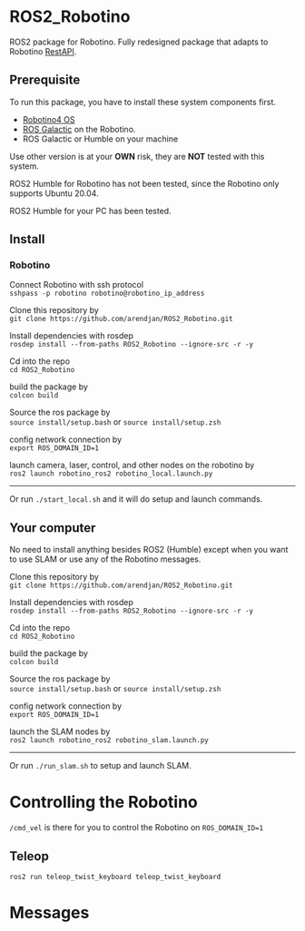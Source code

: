 # ROS2_Robotino
ROS2 package for Robotino.
Fully redesigned package that adapts to Robotino [RestAPI](https://wiki.openrobotino.org/index.php?title=Rest_api).

## Prerequisite

To run this package, you have to install these system components first.
- [Robotino4 OS](https://wiki.openrobotino.org/index.php?title=Robotino4_images)
- [ROS Galactic](https://docs.ros.org/en/galactic/Installation.html) on the Robotino.
- ROS Galactic or Humble on your machine

Use other version is at your **OWN** risk, they are **NOT** tested with this system.

ROS2 Humble for Robotino has not been tested, since the Robotino only supports Ubuntu 20.04.

ROS2 Humble for your PC has been tested.

## Install
### Robotino
Connect Robotino with ssh protocol \
`sshpass -p robotino robotino@robotino_ip_address`

Clone this repository by \
`git clone https://github.com/arendjan/ROS2_Robotino.git`

Install dependencies with rosdep \
`rosdep install --from-paths ROS2_Robotino --ignore-src -r -y`

Cd into the repo \
`cd ROS2_Robotino`

build the package by \
`colcon build`

Source the ros package by \
`source install/setup.bash` 
or 
`source install/setup.zsh`

config network connection by \
`export ROS_DOMAIN_ID=1`

launch camera, laser, control, and other nodes on the robotino by \
`ros2 launch robotino_ros2 robotino_local.launch.py`

---

Or run `./start_local.sh` and it will do setup and launch commands.


## Your computer
No need to install anything besides ROS2 (Humble) except when you want to use SLAM or use any of the Robotino messages.

Clone this repository by \
`git clone https://github.com/arendjan/ROS2_Robotino.git`

Install dependencies with rosdep \
`rosdep install --from-paths ROS2_Robotino --ignore-src -r -y`

Cd into the repo \
`cd ROS2_Robotino`

build the package by \
`colcon build`

Source the ros package by \
`source install/setup.bash` 
or 
`source install/setup.zsh`

config network connection by \
`export ROS_DOMAIN_ID=1`

launch the SLAM nodes by \
`ros2 launch robotino_ros2 robotino_slam.launch.py`

---

Or run `./run_slam.sh` to setup and launch SLAM.

# Controlling the Robotino
`/cmd_vel` is there for you to control the Robotino on `ROS_DOMAIN_ID=1`

## Teleop
`ros2 run teleop_twist_keyboard teleop_twist_keyboard`


# Messages

